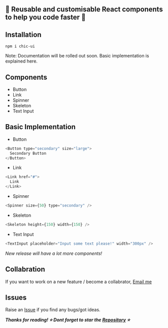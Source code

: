 <h2> 🐙 Reusable and customisable React components to help you code faster 🐙 </h2>

## Installation

```
npm i chic-ui
```

Note: Documentation will be rolled out soon. Basic implementation is explained here.

## Components

* Button
* Link
* Spinner
* Skeleton
* Text Input

## Basic Implementation

* Button
```js
<Button type="secondary" size="large">
  Secondary Button
</Button>
```

* Link 
```js
<Link href="#">
  Link
</Link>
```

* Spinner
```js
<Spinner size={50} type="secondary" />
```

* Skeleton
```js
<Skeleton height={150} width={150} />
```

* Text Input
```js
<TextInput placeholder="Input some text please!" width="300px" />
```

<i>New release will have a lot more components!</i>

## Collabration

If you want to work on a new feature / become a collabrator, [Email me](carishmashukla28@gmail.com)

## Issues
Raise an [Issue](https://github.com/karishmashuklaa/chic/issues) if you find any bugs/got ideas. 


***Thanks for reading! ⭐ Dont forget to star the [Repository](https://github.com/karishmashuklaa/chic) ⭐***
